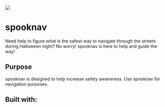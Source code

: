<img src  = "raw.githubusercontent.com/aastha2468/spooknav/blob/main/spooknav.png">

# spooknav
Need help to figure what is the safest way 
to navigate through the streets during 
Halloween night? No worry! spooknav is here to 
help and guide the way!  


## Purpose 
spooknav is designed to help increase safety awareness. 
Use spooknav for navigation purposes. 

## Built with:
